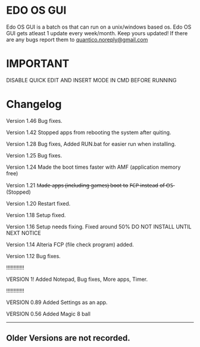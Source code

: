 EDO OS GUI
==========
Edo OS GUI is a batch os that can run on a unix/windows based os.
Edo OS GUI gets atleast 1 update every week/month. Keep yours updated!
If there are any bugs report them to quantico.noreply@gmail.com

IMPORTANT
=========
DISABLE QUICK EDIT AND INSERT MODE IN CMD BEFORE RUNNING

Changelog
=========
Version 1.46
Bug fixes.

Version 1.42
Stopped apps from rebooting the system after quiting.

Version 1.28
Bug fixes, Added RUN.bat for easier run when installing.

Version 1.25
Bug fixes.

Version 1.24
Made the boot times faster with AMF (application memory free)

Version 1.21
M̶a̶d̶e̶ a̶p̶p̶s̶ (̶i̶n̶c̶l̶u̶d̶i̶n̶g̶ g̶a̶m̶e̶s̶)̶ b̶o̶o̶t̶ t̶o̶ F̶C̶P̶ i̶n̶s̶t̶e̶a̶d̶ o̶f̶ O̶S̶  (Stopped)

Version 1.20
Restart fixed.

Version 1.18
Setup fixed.

Version 1.16
Setup needs fixing. Fixed around 50% DO NOT INSTALL UNTIL NEXT NOTICE

Version 1.14
Alteria FCP (file check program) added.

Version 1.12
Bug fixes.

!!!!!!!!!!!!

VERSION 1!
Added Notepad, Bug fixes, More apps, Timer.

!!!!!!!!!!!!

VERSION 0.89
Added Settings as an app.

VERSION 0.56
Added Magic 8 ball



----------------------------
Older Versions are not recorded.
----------------------------
